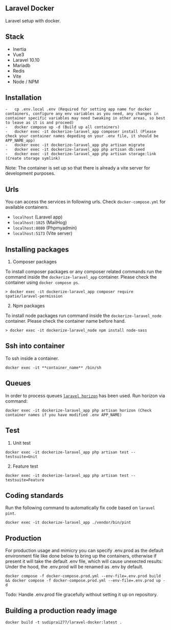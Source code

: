 ## Laravel Docker

Laravel setup with docker.

## Stack

-   Inertia
-   Vue3
-   Laravel 10.10
-   Mariadb
-   Redis
-   Vite
-   Node / NPM

## Installation

```
-   cp .env.local .env (Required for setting app name for docker containers, configure any env variables as you need, any changes in container specific variables may need tweaking in other areas, so best to leave as it is and proceed)
-   docker compose up -d (Build up all containers)
-   docker exec -it dockerize-laravel_app composer install (Please check your container names depeding on your .env file, it should be APP_NAME_app)
-   docker exec -it dockerize-laravel_app php artisan migrate
-   docker exec -it dockerize-laravel_app php artisan db:seed
-   docker exec -it dockerize-laravel_app php artisan storage:link (Create storage symlink)
```

Note: The container is set up so that there is already a vite server for development purposes.

## Urls

You can access the services in following urls. Check `docker-compose.yml` for available containers.

-   `localhost` (Laravel app)
-   `localhost:1025` (MailHog)
-   `localhost:8080` (Phpmyadmin)
-   `localhost:5173` (Vite server)

## Installing packages

1. Composer packages

To install composer packages or any composer related commands run the command inside the `dockerize-laravel_app` container. Please check the container using `docker compose ps`.

```
> docker exec -it dockerize-laravel_app composer require spatie/laravel-permission
```

2. Npm packages

To install node packages run command inside the `dockerize-laravel_node` container. Please check the container name before hand.

```
> docker exec -it dockerize-laravel_node npm install node-sass
```

## Ssh into container

To ssh inside a container.

```
docker exec -it **container_name** /bin/sh
```

## Queues

In order to process queues [`laravel horizon`](https://laravel.com/docs/10.x/horizon) has been used. Run horizon via command:

```
docker exec -it dockerize-laravel_app php artisan horizon (Check container names if you have modified .env APP_NAME)
```

## Test

1. Unit test

```
docker exec -it dockerize-laravel_app php artisan test --testsuite=Unit
```

2. Feature test

```
docker exec -it dockerize-laravel_app php artisan test --testsuite=Feature
```

## Coding standards

Run the following command to automatically fix code based on `laravel pint`.

```
docker exec -it dockerize-laravel_app ./vendor/bin/pint
```

## Production

For production usage and mimicry you can specify .env.prod as the default environment file like done below to bring up the containers, otherwise if present it will take the default .env file, which will cause unexected results. Under the hood, the .env.prod will be renamed as .env by default.

```
docker compose -f docker-compose.prod.yml --env-file=.env.prod build && docker compose -f docker-compose.prod.yml --env-file=.env.prod up -d
```

Todo: Handle .env.prod file gracefully without setting it up on repository.

## Building a production ready image

```
docker build -t sudiprai277/laravel-docker:latest .
```
